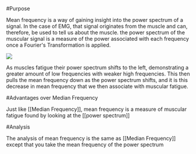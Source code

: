 #Purpose

Mean frequency is a way of gaining insight into the power spectrum of a signal.  In the case of EMG, that signal originates from the muscle and can, therefore, be used to tell us about the muscle.  the power spectrum of the muscular signal is a measure of the power associated with each frequency once a Fourier's Transformation is applied.  

![](https://www.eda.kent.ac.uk/images/general/medical_demg6.jpg)

As muscles fatigue their power spectrum shifts to the left, demonstrating a greater amount of low frequencies with weaker high frequencies.  This then pulls the mean frequency down as the power spectrum shifts, and it is this decrease in mean frequency that we then associate with muscular fatigue.

#Advantages over Median Frequency

Just like [[Median Frequency]], mean frequency is a measure of muscular fatigue found by looking at the [[power spectrum]]

#Analysis

The analysis of mean frequency is the same as [[Median Frequency]] except that you take the mean frequency of the power spectrum